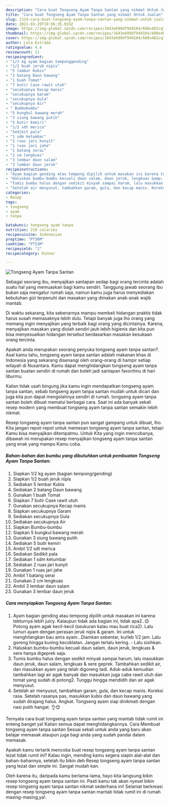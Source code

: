 ```yaml
---
description: "Cara buat Tongseng Ayam Tanpa Santan yang nikmat Untuk Jualan"
title: "Cara buat Tongseng Ayam Tanpa Santan yang nikmat Untuk Jualan"
slug: 1314-cara-buat-tongseng-ayam-tanpa-santan-yang-nikmat-untuk-jualan
date: 2021-03-29T19:56:35.033Z
image: https://img-global.cpcdn.com/recipes/1643e699df949184/680x482cq70/tongseng-ayam-tanpa-santan-foto-resep-utama.jpg
thumbnail: https://img-global.cpcdn.com/recipes/1643e699df949184/680x482cq70/tongseng-ayam-tanpa-santan-foto-resep-utama.jpg
cover: https://img-global.cpcdn.com/recipes/1643e699df949184/680x482cq70/tongseng-ayam-tanpa-santan-foto-resep-utama.jpg
author: Lula Estrada
ratingvalue: 4.4
reviewcount: 11
recipeingredient:
- "1/2 kg ayam bagian temponggending"
- "1/2 buah jeruk nipis"
- "5 lembar Kubis"
- "2 batang Daun bawang"
- "1 buah Tomat"
- "7 butir Case rawit utuh"
- "secukupnya Kecap manis"
- "secukupnya Garam"
- "secukupnya Gula"
- "secukupnya Air"
- " Bumbubumbu"
- "5 bungkul bawang merah"
- "3 siung bawang putih"
- "5 butir kemiri"
- "1/2 sdt merica"
- "Sedikit pala"
- "1 sdm ketumbar"
- "2 ruas jari kunyit"
- "1 ruas jari jahe"
- "1 batang serai"
- "2 cm lengkuas"
- "3 lembar daun salam"
- "3 lembar daun jeruk"
recipeinstructions:
- "Ayam bagian gending atau tempong dipilih untuk masakan ini karena tekturnya lebih juicy. Kalaupun tidak ada bagian ini, tidak apa2..😊Potong ayam agak kecil-kecil (seukuran kalau mau buat rica2). Lalu lumuri ayam dengan perasan jeruk nipis &amp; garam. Ini untuk menghilangkan bau amis ayam...Diamkan sebentar, kurleb 1/2 jam. Lalu goreng hingga kuning kecoklatan. Jangan terlalu kering. Lalu sisihkan."
- "Haluskan bumbu-bumbu kecuali daun salam, daun jeruk, lengkuas &amp; sere hanya digeprek saja."
- "Tumis bumbu halus dengan sedikit minyak sampai harum, lalu masukkan daun jeruk, daun salam, lengkuas &amp; sere geprek. Tambahkan sedikit air, dan masukkan ayam yang telah digoreng tadi. Aduk-aduk kemudian tambahkan lagi air agak banyak dan masukkan juga cabe rawit utuh dan tomat yang sudah di potong2. Tunggu hingga mendidih dan air agak menyusut."
- "Setelah air menyusut, tambahkan garam, gula, dan kecap manis. Koreksi rasa. Setelah rasanya pas, masukkan kubis dan daun bawang yang sudah dirajang halus. Angkat. Tongseng ayam siap dinikmati dengan nasi putih hangat. 👌😊"
categories:
- Resep
tags:
- tongseng
- ayam
- tanpa

katakunci: tongseng ayam tanpa 
nutrition: 219 calories
recipecuisine: Indonesian
preptime: "PT36M"
cooktime: "PT53M"
recipeyield: "1"
recipecategory: Dinner

---
```



![Tongseng Ayam Tanpa Santan](https://img-global.cpcdn.com/recipes/1643e699df949184/680x482cq70/tongseng-ayam-tanpa-santan-foto-resep-utama.jpg)

Sebagai seorang ibu, menyajikan santapan sedap bagi orang tercinta adalah suatu hal yang memuaskan bagi kamu sendiri. Tanggung jawab seorang ibu bukan saja mengatur rumah saja, namun kamu juga harus menyediakan kebutuhan gizi terpenuhi dan masakan yang dimakan anak-anak wajib mantab.

Di waktu  sekarang, kita sebenarnya mampu membeli hidangan praktis tidak harus susah memasaknya lebih dulu. Tetapi banyak juga lho orang yang memang ingin menyajikan yang terbaik bagi orang yang dicintainya. Karena, menyajikan masakan yang diolah sendiri jauh lebih higienis dan kita pun bisa menyesuaikan hidangan tersebut berdasarkan masakan kesukaan orang tercinta. 



Apakah anda merupakan seorang penyuka tongseng ayam tanpa santan?. Asal kamu tahu, tongseng ayam tanpa santan adalah makanan khas di Indonesia yang sekarang disenangi oleh orang-orang di hampir setiap wilayah di Nusantara. Kamu dapat menghidangkan tongseng ayam tanpa santan buatan sendiri di rumah dan boleh jadi santapan favoritmu di hari liburmu.

Kalian tidak usah bingung jika kamu ingin mendapatkan tongseng ayam tanpa santan, sebab tongseng ayam tanpa santan mudah untuk dicari dan juga kita pun dapat mengolahnya sendiri di rumah. tongseng ayam tanpa santan boleh dibuat memalui berbagai cara. Saat ini ada banyak sekali resep modern yang membuat tongseng ayam tanpa santan semakin lebih nikmat.

Resep tongseng ayam tanpa santan pun sangat gampang untuk dibuat, lho. Kita jangan repot-repot untuk memesan tongseng ayam tanpa santan, tetapi Kamu bisa menyajikan ditempatmu. Untuk Kita yang ingin mencobanya, dibawah ini merupakan resep menyajikan tongseng ayam tanpa santan yang enak yang mampu Kamu coba.

<!--inarticleads1-->

##### Bahan-bahan dan bumbu yang dibutuhkan untuk pembuatan Tongseng Ayam Tanpa Santan:

1. Siapkan 1/2 kg ayam (bagian tempong/gending)
1. Siapkan 1/2 buah jeruk nipis
1. Sediakan 5 lembar Kubis
1. Sediakan 2 batang Daun bawang
1. Gunakan 1 buah Tomat
1. Siapkan 7 butir Case rawit utuh
1. Gunakan secukupnya Kecap manis
1. Siapkan secukupnya Garam
1. Sediakan secukupnya Gula
1. Sediakan secukupnya Air
1. Siapkan  Bumbu-bumbu
1. Siapkan 5 bungkul bawang merah
1. Gunakan 3 siung bawang putih
1. Sediakan 5 butir kemiri
1. Ambil 1/2 sdt merica
1. Sediakan Sedikit pala
1. Sediakan 1 sdm ketumbar
1. Sediakan 2 ruas jari kunyit
1. Gunakan 1 ruas jari jahe
1. Ambil 1 batang serai
1. Gunakan 2 cm lengkuas
1. Ambil 3 lembar daun salam
1. Gunakan 3 lembar daun jeruk




<!--inarticleads2-->

##### Cara menyiapkan Tongseng Ayam Tanpa Santan:

1. Ayam bagian gending atau tempong dipilih untuk masakan ini karena tekturnya lebih juicy. Kalaupun tidak ada bagian ini, tidak apa2..😊Potong ayam agak kecil-kecil (seukuran kalau mau buat rica2). Lalu lumuri ayam dengan perasan jeruk nipis &amp; garam. Ini untuk menghilangkan bau amis ayam...Diamkan sebentar, kurleb 1/2 jam. Lalu goreng hingga kuning kecoklatan. Jangan terlalu kering. - Lalu sisihkan.
1. Haluskan bumbu-bumbu kecuali daun salam, daun jeruk, lengkuas &amp; sere hanya digeprek saja.
1. Tumis bumbu halus dengan sedikit minyak sampai harum, lalu masukkan daun jeruk, daun salam, lengkuas &amp; sere geprek. Tambahkan sedikit air, dan masukkan ayam yang telah digoreng tadi. Aduk-aduk kemudian tambahkan lagi air agak banyak dan masukkan juga cabe rawit utuh dan tomat yang sudah di potong2. Tunggu hingga mendidih dan air agak menyusut.
1. Setelah air menyusut, tambahkan garam, gula, dan kecap manis. Koreksi rasa. Setelah rasanya pas, masukkan kubis dan daun bawang yang sudah dirajang halus. Angkat. Tongseng ayam siap dinikmati dengan nasi putih hangat. 👌😊




Ternyata cara buat tongseng ayam tanpa santan yang mantab tidak rumit ini enteng banget ya! Kalian semua dapat menghidangkannya. Cara Membuat tongseng ayam tanpa santan Sesuai sekali untuk anda yang baru akan belajar memasak ataupun juga bagi anda yang sudah pandai dalam memasak.

Apakah kamu tertarik mencoba buat resep tongseng ayam tanpa santan lezat tidak rumit ini? Kalau ingin, mending kamu segera siapin alat-alat dan bahan-bahannya, setelah itu bikin deh Resep tongseng ayam tanpa santan yang lezat dan simple ini. Sangat mudah kan. 

Oleh karena itu, daripada kamu berlama-lama, hayo kita langsung bikin resep tongseng ayam tanpa santan ini. Pasti kamu tak akan nyesel bikin resep tongseng ayam tanpa santan nikmat sederhana ini! Selamat berkreasi dengan resep tongseng ayam tanpa santan mantab tidak rumit ini di rumah masing-masing,ya!.


